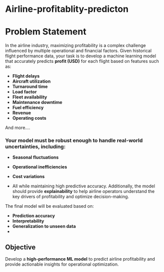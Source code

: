 # Airline-profitablity-predicton
# **Problem Statement**

In the airline industry, maximizing profitability is a complex challenge influenced by multiple operational and financial factors. Given historical flight performance data, your task is to develop a machine learning model that accurately predicts **profit (USD)** for each flight based on features such as:

- **Flight delays**
- **Aircraft utilization**
- **Turnaround time**
- **Load factor**
- **Fleet availability**
- **Maintenance downtime**
- **Fuel efficiency**
- **Revenue**
- **Operating costs**

And more….

### Your model must be robust enough to handle real-world uncertainties, including:

- **Seasonal fluctuations**
- **Operational inefficiencies**
- **Cost variations**

- All while maintaining high predictive accuracy. Additionally, the model should provide **explainability** to help airline operators understand the key drivers of profitability and optimize decision-making.

The final model will be evaluated based on:

- **Prediction accuracy**
- **Interpretability**
- **Generalization to unseen data**
- 
## **Objective**

Develop a **high-performance ML model** to predict airline profitability and provide actionable insights for operational optimization.
